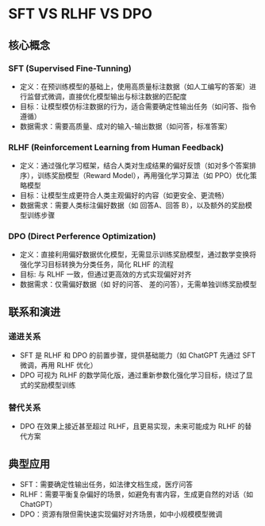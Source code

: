# SFT VS RLHF VS DPO

## 核心概念

### SFT (Supervised Fine-Tunning)

- 定义：在预训练模型的基础上，使用高质量标注数据（如人工编写的答案）进行监督式微调，直接优化模型输出与标注数据的匹配度
- 目标：让模型模仿标注数据的行为，适合需要确定性输出任务（如问答、指令遵循）
- 数据需求：需要高质量、成对的输入-输出数据（如问答，标准答案）

### RLHF (Reinforcement Learning from Human Feedback)

- 定义：通过强化学习框架，结合人类对生成结果的偏好反馈（如对多个答案排序），训练奖励模型（Reward Model），再用强化学习算法（如 PPO）优化策略模型
- 目标：让模型生成更符合人类主观偏好的内容（如更安全、更流畅）
- 数据需求：需要人类标注偏好数据（如 回答A、回答 B），以及额外的奖励模型训练步骤

### DPO (Direct Perference Optimization)

- 定义：直接利用偏好数据优化模型，无需显示训练奖励模型，通过数学变换将强化学习目标转换为分类任务，简化 RLHF 的流程
- 目标: 与 RLHF 一致，但通过更高效的方式实现偏好对齐
- 数据需求：仅需偏好数据（如 好的问答、 差的问答），无需单独训练奖励模型

## 联系和演进

### 递进关系

- SFT 是 RLHF 和 DPO 的前置步骤，提供基础能力（如 ChatGPT 先通过 SFT 微调，再用 RLHF 优化）
- DPO 可视为 RLHF 的数学简化版，通过重新参数化强化学习目标，绕过了显式的奖励模型训练

### 替代关系

- DPO 在效果上接近甚至超过 RLHF，且更易实现，未来可能成为 RLHF 的替代方案

## 典型应用

- SFT：需要确定性输出任务，如法律文档生成，医疗问答
- RLHF：需要平衡复杂偏好的场景，如避免有害内容，生成更自然的对话（如 ChatGPT）
- DPO：资源有限但需快速实现偏好对齐场景，如中小规模模型微调
